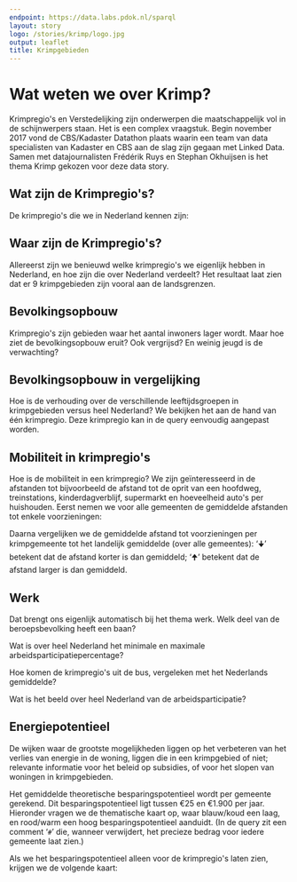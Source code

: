 ```yaml
---
endpoint: https://data.labs.pdok.nl/sparql
layout: story
logo: /stories/krimp/logo.jpg
output: leaflet
title: Krimpgebieden
---
```


# Wat weten we over Krimp?

Krimpregio's en Verstedelijking zijn onderwerpen die maatschappelijk
vol in de schijnwerpers staan.  Het is een complex vraagstuk.  Begin
november 2017 vond de CBS/Kadaster Datathon plaats waarin een team van
data specialisten van Kadaster en CBS aan de slag zijn gegaan met
Linked Data.  Samen met datajournalisten Frédérik Ruys en Stephan
Okhuijsen is het thema Krimp gekozen voor deze data story.

## Wat zijn de Krimpregio's?

De krimpregio's die we in Nederland kennen zijn:

<query data-endpoint="https://data.labs.pdok.nl/sparql" data-query-ref="10-krimpregionamen.rq" data-output="geo"></query>


## Waar zijn de Krimpregio's?

Allereerst zijn we benieuwd welke krimpregio's we eigenlijk hebben in
Nederland, en hoe zijn die over Nederland verdeelt?  Het resultaat
laat zien dat er 9 krimpgebieden zijn vooral aan de landsgrenzen.

<query data-endpoint="https://data.labs.pdok.nl/sparql" data-query-ref="20-krimpregios.rq" data-output="geo"></query>

## Bevolkingsopbouw

Krimpregio's zijn gebieden waar het aantal inwoners lager wordt.  Maar
hoe ziet de bevolkingsopbouw eruit?  Ook vergrijsd?  En weinig jeugd
is de verwachting?

<query data-config="http://localhost:4000/stories/krimp/#query=prefix+cbs%3A+%3Chttps%3A%2F%2Fdata.labs.pdok.nl%2Fcbs%2Fdef%2F%3E%0Aprefix+geo%3A+%3Chttp%3A%2F%2Fwww.opengis.net%2Font%2Fgeosparql%23%3E%0Aprefix+graph%3A+%3Chttps%3A%2F%2Fdata.labs.pdok.nl%2Fgraph%2F%3E%0Aprefix+krimpgebied%3A+%3Chttps%3A%2F%2Fdata.labs.pdok.nl%2Fcbs%2Fid%2Fkrimpgebied%2F%3E%0Aprefix+rdfs%3A+%3Chttp%3A%2F%2Fwww.w3.org%2F2000%2F01%2Frdf-schema%23%3E%0Aselect%0A++%3Flabel%0A++(avg(xsd%3Adecimal(%3Finwoners1_))+as+%3Finwoners0_14)%0A++(avg(xsd%3Adecimal(%3Finwoners2_))+as+%3Finwoners15_24)%0A++(avg(xsd%3Adecimal(%3Finwoners3_))+as+%3Finwoners25_44)%0A++(avg(xsd%3Adecimal(%3Finwoners4_))+as+%3Finwoners45_64)%0A++(avg(xsd%3Adecimal(%3Finwoners5_))+as+%3Finwoners65plus)%0A%7B%0A++graph+graph%3Akrimpgebied+%7B%0A++++%3Fgemeente+geo%3AsfWithin%2Frdfs%3Alabel+%3Flabel+.%0A++%7D%0A++graph+graph%3Awijkbuurt-2016+%7B%0A++++%3Fgemeente+cbs%3Ainwoners+%3Finwoners_+%3B%0A++++++++++++++cbs%3Ainwoners0-14+%3Finwoners1_+%3B%0A++++++++++++++cbs%3Ainwoners15-24+%3Finwoners2_+%3B%0A++++++++++++++cbs%3Ainwoners25-44+%3Finwoners3_+%3B%0A++++++++++++++cbs%3Ainwoners45-64+%3Finwoners4_+%3B%0A++++++++++++++cbs%3Ainwoners65%5C%2B+%3Finwoners5_+.%0A++%7D%0A%7D%0Agroup+by+%3Flabel%0A&contentTypeConstruct=text%2Fturtle&contentTypeSelect=application%2Fsparql-results%2Bjson&endpoint=https%3A%2F%2Fdata.labs.pdok.nl%2Fsparql&requestMethod=POST&tabTitle=Query&headers=%7B%7D&outputFormat=gchart&outputSettings=%7B%22chartConfig%22%3A%7B%22options%22%3A%7B%22hAxis%22%3A%7B%22useFormatFromData%22%3Atrue%2C%22minValue%22%3Anull%2C%22maxValue%22%3Anull%2C%22viewWindow%22%3Anull%2C%22viewWindowMode%22%3Anull%7D%2C%22legacyScatterChartLabels%22%3Atrue%2C%22vAxes%22%3A%5B%7B%22useFormatFromData%22%3Atrue%2C%22viewWindow%22%3A%7B%22max%22%3Anull%2C%22min%22%3Anull%7D%2C%22minValue%22%3Anull%2C%22maxValue%22%3Anull%7D%2C%7B%22useFormatFromData%22%3Atrue%2C%22viewWindow%22%3A%7B%22max%22%3Anull%2C%22min%22%3Anull%7D%2C%22minValue%22%3Anull%2C%22maxValue%22%3Anull%7D%5D%2C%22isStacked%22%3Afalse%2C%22booleanRole%22%3A%22certainty%22%2C%22legend%22%3A%22right%22%2C%22width%22%3A600%2C%22height%22%3A371%7D%2C%22state%22%3A%7B%7D%2C%22view%22%3A%7B%22columns%22%3Anull%2C%22rows%22%3Anull%7D%2C%22isDefaultVisualization%22%3Afalse%2C%22chartType%22%3A%22ColumnChart%22%7D%2C%22motionChartState%22%3Anull%7D" data-endpoint="https://data.labs.pdok.nl/sparql" data-query-ref="30-leeftijdscategorien.rq" data-output="gchart"></query>

## Bevolkingsopbouw in vergelijking

Hoe is de verhouding over de verschillende leeftijdsgroepen in
krimpgebieden versus heel Nederland?  We bekijken het aan de hand van
één krimpregio.  Deze krimpregio kan in de query eenvoudig aangepast
worden.

<query data-config="https://yasgui.org/#query=prefix+cbs%3A+%3Chttps%3A%2F%2Fdata.labs.pdok.nl%2Fcbs%2Fdef%2F%3E%0Aprefix+geo%3A+%3Chttp%3A%2F%2Fwww.opengis.net%2Font%2Fgeosparql%23%3E%0Aprefix+graph%3A+%3Chttps%3A%2F%2Fdata.labs.pdok.nl%2Fgraph%2F%3E%0Aprefix+krimpgebied%3A+%3Chttps%3A%2F%2Fdata.labs.pdok.nl%2Fcbs%2Fid%2Fkrimpgebied%2F%3E%0Aprefix+rdfs%3A+%3Chttp%3A%2F%2Fwww.w3.org%2F2000%2F01%2Frdf-schema%23%3E%0Aselect%0A++%3Flabel%0A++(avg(xsd%3Afloat(%3Fx1))+as+%3Finwoners0_14)%0A++(avg(xsd%3Afloat(%3Fx2))+as+%3Finwoners15_24)%0A++(avg(xsd%3Afloat(%3Fx3))+as+%3Finwoners25_44)%0A++(avg(xsd%3Afloat(%3Fx4))+as+%3Finwoners45_64)%0A++(avg(xsd%3Afloat(%3Fx5))+as+%3Finwoners65plus)%0A%7B%0A++%7B%0A++++graph+graph%3Akrimpgebied+%7B%0A++++++%3Fgemeente+geo%3AsfWithin%2Frdfs%3Alabel+%3Flabel+.%0A++++%7D%0A++%7D+union+%7B%0A++++bind+('Nederland'+as+%3Flabel)%0A++%7D%0A++graph+graph%3Awijkbuurt-2016+%7B%0A++++%3Fgemeente+cbs%3Ainwoners0-14+%3Fx1+%3B%0A++++++++++++++cbs%3Ainwoners15-24+%3Fx2+%3B%0A++++++++++++++cbs%3Ainwoners25-44+%3Fx3+%3B%0A++++++++++++++cbs%3Ainwoners45-64+%3Fx4+%3B%0A++++++++++++++cbs%3Ainwoners65%5C%2B+%3Fx5+.%0A++%7D%0A%7D%0Agroup+by+%3Flabel%0A&contentTypeConstruct=text%2Fturtle&contentTypeSelect=application%2Fsparql-results%2Bjson&endpoint=https%3A%2F%2Fdata.labs.pdok.nl%2Fsparql&requestMethod=POST&tabTitle=Query&headers=%7B%7D&outputFormat=gchart&outputSettings=%7B%22chartConfig%22%3A%7B%22options%22%3A%7B%22legacyScatterChartLabels%22%3Atrue%2C%22legend%22%3A%22right%22%2C%22isStacked%22%3Afalse%2C%22vAxes%22%3A%5B%7B%22title%22%3Anull%2C%22minValue%22%3Anull%2C%22maxValue%22%3Anull%2C%22viewWindow%22%3A%7B%22max%22%3Anull%2C%22min%22%3Anull%7D%2C%22useFormatFromData%22%3Atrue%7D%2C%7B%22viewWindow%22%3A%7B%22max%22%3Anull%2C%22min%22%3Anull%7D%2C%22minValue%22%3Anull%2C%22maxValue%22%3Anull%2C%22useFormatFromData%22%3Atrue%7D%5D%2C%22booleanRole%22%3A%22certainty%22%2C%22hAxis%22%3A%7B%22minValue%22%3Anull%2C%22maxValue%22%3Anull%2C%22viewWindow%22%3Anull%2C%22viewWindowMode%22%3Anull%2C%22useFormatFromData%22%3Atrue%7D%2C%22width%22%3A600%2C%22height%22%3A371%7D%2C%22state%22%3A%7B%7D%2C%22view%22%3A%7B%22columns%22%3Anull%2C%22rows%22%3Anull%7D%2C%22isDefaultVisualization%22%3Afalse%2C%22chartType%22%3A%22ColumnChart%22%7D%2C%22motionChartState%22%3Anull%7D" data-endpoint="https://data.labs.pdok.nl/sparql" data-query-ref="40-leeftijdscategorien-NL.rq" data-output="gchart"></query>


## Mobiliteit in krimpregio's

Hoe is de mobiliteit in een krimpregio? We zijn geïnteresseerd in de
afstanden tot bijvoorbeeld de afstand tot de oprit van een hoofdweg,
treinstations, kinderdagverblijf, supermarkt en hoeveelheid auto's per
huishouden.  Eerst nemen we voor alle gemeenten de gemiddelde
afstanden tot enkele voorzieningen:

<query data-endpoint="https://data.labs.pdok.nl/sparql" data-query-ref="50-mobiliteit1.rq" data-output="geo"></query>

Daarna vergelijken we de gemiddelde afstand tot voorzieningen per
krimpgemeente tot het landelijk gemiddelde (over alle gemeentes): ‘🠋’
betekent dat de afstand korter is dan gemiddeld; ‘🠉’ betekent dat de
afstand larger is dan gemiddeld.

<query data-endpoint="https://data.labs.pdok.nl/sparql" data-query-ref="mobiliteit2.rq" data-output="geo"></query>

## Werk
Dat brengt ons eigenlijk automatisch bij het thema werk.  Welk deel van de beroepsbevolking heeft een baan?

<query data-endpoint="https://data.labs.pdok.nl/sparql" data-query-ref="arbeidsparticipatieKrimp.rq" data-output="geo"></query>

Wat is over heel Nederland het minimale en maximale arbeidsparticipatiepercentage?

<query data-endpoint="https://data.labs.pdok.nl/sparql" data-query-ref="rangeArbeidsparticipatie.rq" data-output="table"></query>

Hoe komen de krimpregio's uit de bus, vergeleken met het Nederlands gemiddelde?

<query data-endpoint="https://data.labs.pdok.nl/sparql" data-query-ref="thematischeKrimp.rq" data-output="geo"></query>

Wat is het beeld over heel Nederland van de arbeidsparticipatie?

<query data-endpoint="https://data.labs.pdok.nl/sparql" data-query-ref="thematischeArbeidspNl.rq" data-output="geo"></query>


## Energiepotentieel

De wijken waar de grootste mogelijkheden liggen op het verbeteren van
het verlies van energie in de woning, liggen die in een krimpgebied of
niet; relevante informatie voor het beleid op subsidies, of voor het
slopen van woningen in krimpgebieden.

Het gemiddelde theoretische besparingspotentieel wordt per gemeente
gerekend.   Dit besparingspotentieel ligt tussen €25 en €1.900 per
jaar.   Hieronder vragen we de thematische kaart op, waar blauw/koud
een laag, en rood/warm een hoog besparingspotentieel aanduidt.   (In de
query zit een comment ‘<code>#</code>’ die, wanneer verwijdert, het
precieze bedrag voor iedere gemeente laat zien.)

<query data-endpoint="https://data.labs.pdok.nl/sparql" data-query-ref="energiepotentieel1.rq" data-output="geo"></query>

Als we het besparingspotentieel alleen voor de krimpregio's laten
zien, krijgen we de volgende kaart:

<query data-endpoint="https://data.labs.pdok.nl/sparql" data-query-ref="energiepotentieel2.rq" data-output="geo"></query>